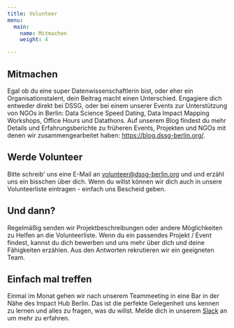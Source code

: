 ```yaml
---
title: Volunteer
menu:
  main:
    name: Mitmachen
    weight: 4

---
```

## Mitmachen
Egal ob du eine super Datenwissenschaftlerin bist, oder eher ein Organisationstalent, dein Beitrag macht einen Unterschied.
Engagiere dich entweder direkt bei DSSG, oder bei einem unserer Events zur Unterstützung von NGOs in Berlin: Data Science Speed Dating, Data Impact Mapping Workshops, Office Hours und Datathons.
Auf unserem Blog findest du mehr Details und Erfahrungsberichte zu früheren Events, Projekten und NGOs mit denen wir zusammengearbeitet haben: https://blog.dssg-berlin.org/.

## Werde Volunteer
Bitte schreib' uns eine E-Mail an <a href="mailto:volunteer@dssg-berlin.org">volunteer@dssg-berlin.org</a> und und erzähl uns ein bisschen über dich. Wenn du willst können wir dich auch in unsere Volunteerliste eintragen - einfach uns Bescheid geben.


## Und dann?
Regelmäßig senden wir Projektbeschreibungen oder andere Möglichkeiten zu Helfen an die Volunteerliste. Wenn du ein passendes Projekt / Event findest, kannst du dich bewerben und uns mehr über dich und deine Fähigkeiten erzählen. Aus den Antworten rekrutieren wir ein geeigneten Team.

## Einfach mal treffen
Einmal im Monat gehen wir nach unserem Teammeeting in eine Bar in der Nähe des Impact Hub Berlin. Das ist die perfekte Gelegenheit uns kennen zu lernen und alles zu fragen, was du willst.
Melde dich in unserem [Slack](https://join.slack.com/t/dssg-berlin/shared_invite/enQtMzg0ODI5NjExODU2LTJhOGUzM2EyYjc3NDhlZDE3YmVkYjRlNTdmYWI2NjhiZTkxZDNmMjNlMzExYTg1NmM1YTcxNWNkYWY3NDVhZTU) an um mehr zu erfahren.
